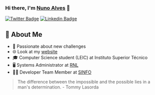 ### Hi there, I'm [Nuno Alves][website] 👋

[![Twitter Badge](https://img.shields.io/badge/-@nalves599-2da0ba?style=flat-square&labelColor=2da0ba&logo=twitter&logoColor=white&link=https://twitter.com/nalves599)](https://twitter.com/nalves599) 
[![Linkedin Badge](https://img.shields.io/badge/-Nuno%20Alves-2da0ba?style=flat-square&logo=Linkedin&logoColor=white&link=https://www.linkedin.com/in/nuno-francisco-alves/)](https://www.linkedin.com/in/nuno-francisco-alves/) 
## 👨 About Me
- 🚀 Passionate about new challenges
- 🌐 Look at my [website][website]
- 🎓 Computer Science student (LEIC) at Instituto Superior Técnico
- ️🖥️ Systems Administrator at [RNL](https://rnl.tecnico.ulisboa.pt)
- 🧑‍💻 Developer Team Member at [SINFO](https://sinfo.org)
> The difference between the impossible and the possible lies in a man's determination. - Tommy Lasorda

[github]: https://github.com/nalves599
[website]: https://nfalves.pt
